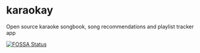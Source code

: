 # karaokay
Open source karaoke songbook, song recommendations and playlist tracker app

[![FOSSA Status](https://app.fossa.io/api/projects/git%2Bgithub.com%2Fbeveradb%2Fkaraokay.svg?type=large)](https://app.fossa.io/projects/git%2Bgithub.com%2Fbeveradb%2Fkaraokay?ref=badge_large)
